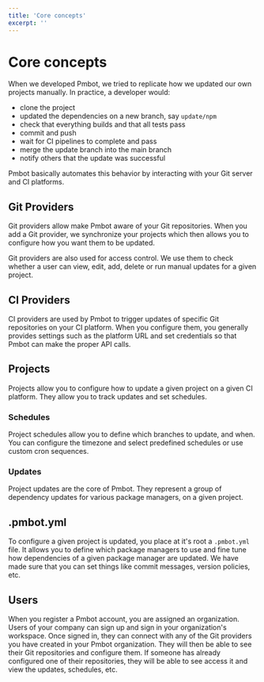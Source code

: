 ```yaml
---
title: 'Core concepts'
excerpt: ''
---
```


# Core concepts

<div class="table-of-content"></div>

When we developed Pmbot, we tried to replicate how we updated our own projects manually. In practice, a developer would:
- clone the project
- updated the dependencies on a new branch, say `update/npm`
- check that everything builds and that all tests pass
- commit and push
- wait for CI pipelines to complete and pass
- merge the update branch into the main branch
- notify others that the update was successful

Pmbot basically automates this behavior by interacting with your Git server and CI platforms.

## Git Providers

Git providers allow make Pmbot aware of your Git repositories. When you add a Git provider, we synchronize your projects which then allows you to configure how you want them to be updated.

Git providers are also used for access control. We use them to check whether a user can view, edit, add, delete or run manual updates for a given project. 

## CI Providers

CI providers are used by Pmbot to trigger updates of specific Git repositories on your CI platform. When you configure them, you generally provides settings such as the platform URL and set credentials so that Pmbot can make the proper API calls. 

## Projects

Projects allow you to configure how to update a given project on a given CI platform. They allow you to track updates and set schedules.

### Schedules

Project schedules allow you to define which branches to update, and when. You can configure the timezone and select predefined schedules or use custom cron sequences. 

### Updates

Project updates are the core of Pmbot. They represent a group of dependency updates for various package managers, on a given project.

## .pmbot.yml

To configure a given project is updated, you place at it's root a `.pmbot.yml` file. It allows you to define which package managers to use and fine tune how dependencies of a given package manager are updated. We have made sure that you can set things like commit messages, version policies, etc.  

## Users

When you register a Pmbot account, you are assigned an organization. Users of your company can sign up and sign in your organization's workspace. Once signed in, they can connect with any of the Git providers you have created in your Pmbot organization. They will then be able to see their Git repositories and configure them. If someone has already configured one of their repositories, they will be able to see access it and view the updates, schedules, etc.

